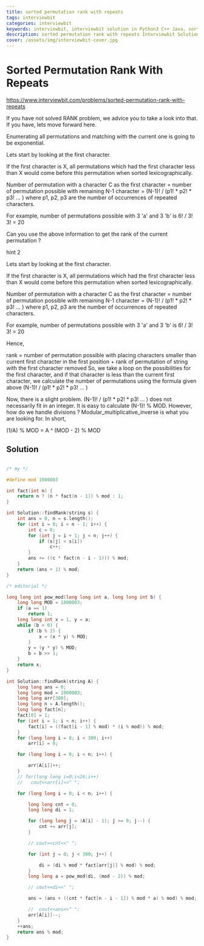 ```yaml
---
title: sorted permutation rank with repeats
tags: interviewbit
categories: interviewbit
keywords: interviewbit, interviewbit solution in Python3 C++ Java, sorted permutation rank with repeats solution
description: sorted permutation rank with repeats Interviewbit Solution Explained
cover: /assets/img/interviewbit-cover.jpg
---
```


# Sorted Permutation Rank With Repeats

https://www.interviewbit.com/problems/sorted-permutation-rank-with-repeats



If you have not solved RANK problem, we advice you to take a look into that. 
If you have, lets move forward here.

Enumerating all permutations and matching with the current one is going to be exponential.

Lets start by looking at the first character.

If the first character is X, all permutations which had the first character less than X would come before this permutation when sorted lexicographically.

Number of permutation with a character C as the first character = number of permutation possible with remaining N-1 character = (N-1)! / (p1! * p2! * p3! ... ) where p1, p2, p3 are the number of occurrences of repeated characters.

For example, number of permutations possible with 3 'a' and 3 'b' is 6! / 3! 3! = 20

Can you use the above information to get the rank of the current permutation ?



hint 2

Lets start by looking at the first character.

If the first character is X, all permutations which had the first character less than X would come before this permutation when sorted lexicographically.

Number of permutation with a character C as the first character = number of permutation possible with remaining N-1 character = (N-1)! / (p1! * p2! * p3! ... ) where p1, p2, p3 are the number of occurrences of repeated characters.

For example, number of permutations possible with 3 'a' and 3 'b' is 6! / 3! 3! = 20

Hence,

rank = number of permutation possible with placing characters smaller than current first character in the first position + rank of permutation of string with the first character removed
So, we take a loop on the possibilities for the first character, and if that character is less than the current first character, we calculate the number of permutations using the formula given above (N-1)! / (p1! * p2! * p3! ... )

Now, there is a slight problem. 
(N-1)! / (p1! * p2! * p3! ... ) does not necessarily fit in an integer. It is easy to calculate (N-1)! % MOD. 
However, how do we handle divisions ? Modular_multiplicative_inverse is what you are looking for.
In short,

(1/A) % MOD = A ^ (MOD - 2) % MOD




## Solution

```cpp

/* my */

#define mod 1000003

int fact(int n) {
	return n ? (n * fact(n - 1)) % mod : 1;
}

int Solution::findRank(string s) {
	int ans = 0, n = s.length();
	for (int i = 0; i < n - 1; i++) {
		int c = 0;
		for (int j = i + 1; j < n; j++) {
			if (s[j] < s[i])
				c++;
		}
		ans += ((c * fact(n - i - 1))) % mod;
	}
	return (ans + 1) % mod;
}

/* editorial */

long long int pow_mod(long long int a, long long int b) {
	long long MOD = 1000003;
	if (a == 1)
		return 1;
	long long int x = 1, y = a;
	while (b > 0) {
		if (b % 2) {
			x = (x * y) % MOD;
		}
		y = (y * y) % MOD;
		b = b >> 1;
	}
	return x;
}

int Solution::findRank(string A) {
	long long ans = 0;
	long long mod = 1000003;
	long long arr[300];
	long long n = A.length();
	long long fact[n];
	fact[0] = 1;
	for (int i = 1; i < n; i++) {
		fact[i] = ((fact[i - 1] % mod) * (i % mod)) % mod;
	}
	for (long long i = 0; i < 300; i++)
		arr[i] = 0;

	for (long long i = 0; i < n; i++) {

		arr[A[i]]++;
	}
	// for(long long i=0;i<26;i++)
	//   cout<<arr[i]<<" ";

	for (long long i = 0; i < n; i++) {

		long long cnt = 0;
		long long di = 1;

		for (long long j = (A[i] - 1); j >= 0; j--) {
			cnt += arr[j];
		}

		// cout<<cnt<<" ";

		for (int j = 0; j < 300; j++) {

			di = (di % mod * fact[arr[j]] % mod) % mod;
		}
		long long a = pow_mod(di, (mod - 2)) % mod;

		// cout<<di<<" ";

		ans = (ans + ((cnt * fact[n - i - 1]) % mod * a) % mod) % mod;

		//  cout<<ans<<" ";
		arr[A[i]]--;
	}
	++ans;
	return ans % mod;
}
```